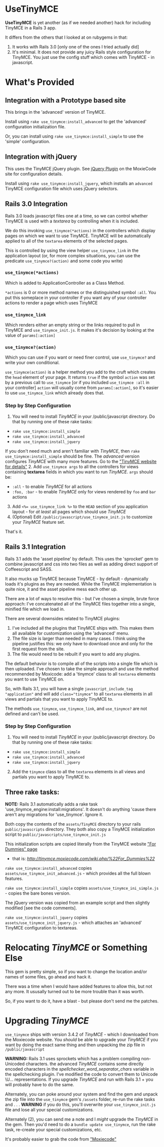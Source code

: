 UseTinyMCE
==========

**UseTinyMCE** is yet another (as if we needed another) hack for including
TinyMCE in a Rails 3 app.

It differs from the others that I looked at on rubygems in that:

1. It works with Rails 3.0 [only one of the ones I tried actually did]
2. It's minimal. It does not provide any juicy Rails style configuration for
TinyMCE. You just use the config stuff which comes with TinyMCE - in javascript.

What's Provided
================

## Integration with a Prototype based site

This brings in the 'advanced' version of TinyMCE.

Install using `rake use_tinymce:install_advanced` to get the 'advanced' configuration
initialization file.

Or, you can install using `rake use_tinymce:install_simple` to use the 'simple' configuration.

## Integration with jQuery

This uses the TinyMCE jQuery plugin. See [jQuery Plugin](http://tinymce.moxiecode.com/wiki.php/jQuery_Plugin)
on the MoxieCode site for configuration details.

Install using `rake use_tinymce:install_jquery`, which installs an `advanced` TinyMCE
configuration file which uses jQuery selectors.

## Rails 3.0 Integration

Rails 3.0 loads javascript files one at a time, so we can control whether
TinyMCE is used with a *textarea* by controlling when it is included.

We do this invoking `use_tinymce(*actions)` in the controllers which display
pages on which we want to use TinyMCE. TinyMCE will be automatically applied
to all of the `textarea` elements of the selected pages.

This is controlled by using the view helper `use_tinymce_link` in the application layout
(or, for more complex situations, you can use the predicate `use_tinymce?(action)` and
some code you write)

### `use_tinymce(*actions)`

Which is added to ApplicationController as a Class Method.

`*actions` is 0 or more method names or the distinguished symbol `:all`. You put
this someplace in your controller if you want any of your controller actions
to render a page which uses TinyMCE

### `use_tinymce_link`

Which renders either an empty string or the links required to pull
in TinyMCE and `use_tinymce_init.js`. It makes it's decision by looking at the
value of `params[:action]`

### `use_tinymce?(action)`
Which you can use if you want or need finer control, use `use_tinymce?`
and write your own conditional.

`use_tinymce(action)` is a helper method you add to the cruft which creates
the `head` element of your page. It returns `true` if the symbol `action` was set
by a previous call to `use_tinymce` [or if you included `use_tinymce :all` in your controller]
`action` will usually come from `params[:action]`, so it's easier to use
`use_tinymce_link` which already does that.

### Step by Step Configuration

1. You will need to install *TinyMCE* in your /public/javascript directory.
Do that by running one of these rake tasks:
  * `rake use_tinymce:install_simple`
  * `rake use_tinymce:install_advanced`
  * `rake use_tinymce:install_jquery`
  
  If you don't need much and aren't familiar with *TinyMCE*, then `rake use_tinymce:install_simple`
  should be fine. The *advanced* version configures *TinyMCE* with many more features. Go to
  the ["TinyMCE website for details"](http://tinymce.moxiecode.com/)
2. Add `use_tinymce args` to all the controllers for views containing **textarea** fields
in which you want to run *TinyMCE*. `args` should be:
  * `:all` - to enable *TinyMCE* for all actions
  * `:foo, :bar` - to enable *TinyMCE* only for views rendered by `foo` and `bar` actions
3. Add `<%= use_tinymce_link %>` to the `HEAD` section of you application layout - for *at least*
all pages which should use *TinyMCE*
4. (Optional) Edit `/public/javascript/use_tinymce_init.js` to customize your *TinyMCE* feature
set.

That's it.

## Rails 3.1 Integration

Rails 3.1 adds the 'asset pipeline' by default. This uses the 'sprocket' gem
to combine javascript and css into two files as well as adding direct support
of Coffeescript and SASS.

It also mucks up TinyMCE because TinyMCE - by default - dynamically loads it's
plugins as they are needed. While the TinyMCE implementation is quite nice,
it and the asset pipeline mess each other up.

There are a lot of ways to resolve this - but I've chosen a simple, brute force
approach: I've concatenated all of the TinyMCE files together into a single,
minified file which we load in.

There are several downsides related to TinyMCE plugins:

1. I've included all the plugins that TinyMCE ships with. This makes them
all available for customization using the 'advanced' menu.
2. The file size is larger than needed in many cases. I think using the pipeline
justifies this: we only have to download once and only for the first request
from the site.
3. The file would need to be rebuilt if you want to add any plugins.

The default behavior is to compile all of the scripts into a single file which
is then uploaded. I've chosen to take the simple approach and use the method
recommended by Moxicode: add a 'tinymce' class to all `textarea` elements
you want to use TinyMCE on.

So, with Rails 3.1, you will have a single `javascript_include_tag "application"`
and will add `class="tinymce"` to all `textarea` elements in all views and partials
that you want to apply TinyMCE to.

The methods `use_tinymce`, `use_tinymce_link`, and `use_tinymce?` are not defined
and can't be used.

### Step by Step Configuration

1. You will need to install *TinyMCE* in your /public/javascript directory.
Do that by running one of these rake tasks:
  * `rake use_tinymce:install_simple`
  * `rake use_tinymce:install_advanced`
  * `rake use_tinymce:install_jquery`
2. Add the `tinymce` class to all the `textarea` elements in all views and partials
you want to apply TinyMCE to.

## Three rake tasks:

**NOTE:** Rails 3.1 automatically adds a rake task 'use_tinymce_engine:install:migrations'.
It doesn't do anything 'cause there aren't any migrations for 'use_tinymce'.
Ignore it.

Both copy the contents of the `assets/TinyMCE` directory to your rails
`public/javascripts` directory. They both also copy a TinyMCE initialization
script to `public/javascripts/use_tinymce_init.js`

This initialization scripts are copied literally from the TinyMCE website
["For Dummies" page](http://tinymce.moxiecode.com/wiki.php/%22For_Dummies%22) 
- that is: *http://tinymce.moxiecode.com/wiki.php/%22For_Dummies%22*

`rake use_tinymce:install_advanced` copies `assets/use_tinymce_init_advanced.js` -
which provides all the full blown features.

`rake use_tinymce:install_simple` copies `assets/use_tinymce_ini_simple.js` -
copies the bare bones version.

The jQuery version was copied from an example script and then slightly modified
[see the code comments].

`rake use_tinymce:install_jquery` copies `assets/use_tinymce_init_jquery.js` -
which attaches an 'advanced' TinyMCE configuration to textareas.

Relocating *TinyMCE* or Something Else
==================

This gem is pretty simple, so if you want to change the location and/or names of some files,
go ahead and hack it.

There was a time when I would have added features to allow this, but not any more. It ususally
turned out to be more trouble than it was worth.

So, if you want to do it, have a blast - but please don't send me the patches.

Upgrading *TinyMCE*
==================

`use_tinymce` ships with version 3.4.2 of *TinyMCE* - which I downloaded from the Moxiecode
website. You *should* be able to upgrade your *TinyMCE* if you want by doing the exact
same thing and then unpacking the zip file in `/public/javascript`

**WARNING:** Rails 3.1 uses sprockets which has a problem compiling non-Unicoded characters.
the advanced *TinyMCE* contains some directly encoded characters in the *spellchecker_word_separator_chars*
variable in the spellchecking plugin. I've modified the code to convert them to Unicode \U...
representations. If you upgrade *TinyMCE* and run with Rails 3.1 + you will probably have
to do the same.

Alternately, you can poke around your system and find the gem and unpack the zip file
into the `use_tinymce` gem's `/assets` folder, re-run the rake tasks and . . .
**WARNING** if you do this, you'll overwrite your `use_tinymce_init.js` file and lose
all your special customizations.

Alternately (2), you can send me a note and I *might* upgrade the *TinyMCE* in the gem.
Then you'd need to do a `bundle update use_tinymce`, run the rake task, re-create your
special customizations, etc.

It's probably easier to grab the code from ["Moxiecode"](http://tinymce.moxiecode.com/download/download.php)